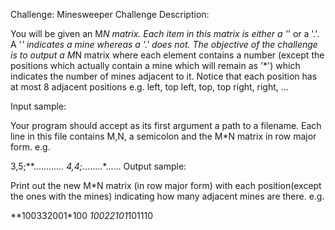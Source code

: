 Challenge: Minesweeper
Challenge Description:

You will be given an M*N matrix. Each item in this matrix is either a '*' or a '.'. A '*' indicates a mine whereas a '.' does not. 
The objective of the challenge is to output a M*N matrix where each element contains a number (except the positions which 
actually contain a mine which will remain as '*') which indicates the number of mines adjacent to it. Notice that each position 
has at most 8 adjacent positions e.g. left, top left, top, top right, right, ...

Input sample:

Your program should accept as its first argument a path to a filename. Each line in this file contains M,N, a semicolon and the M*N matrix in row major form. e.g.

3,5;**.........*...
4,4;*........*......
Output sample:

Print out the new M*N matrix (in row major form) with each position(except the ones with the mines) indicating how many adjacent mines are there. e.g.

**100332001*100
*10022101*101110
